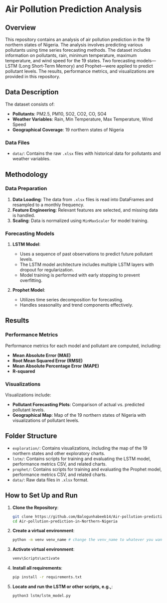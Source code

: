 # Air Pollution Prediction Analysis

## Overview

This repository contains an analysis of air pollution prediction in the 19 northern states of Nigeria. The analysis involves predicting various pollutants using time series forecasting methods. The dataset includes information on pollutants, rain, minimum temperature, maximum temperature, and wind speed for the 19 states. Two forecasting models—LSTM (Long Short-Term Memory) and Prophet—were applied to predict pollutant levels. The results, performance metrics, and visualizations are provided in this repository.

## Data Description

The dataset consists of:
- **Pollutants**: PM2.5, PM10, SO2, CO2, CO, SO4
- **Weather Variables**: Rain, Min Temperature, Max Temperature, Wind Speed
- **Geographical Coverage**: 19 northern states of Nigeria

### Data Files
- `data/`: Contains the raw `.xlsx` files with historical data for pollutants and weather variables.

## Methodology

### Data Preparation

1. **Data Loading**: The data from `.xlsx` files is read into DataFrames and resampled to a monthly frequency.
2. **Feature Engineering**: Relevant features are selected, and missing data is handled.
3. **Scaling**: Data is normalized using `MinMaxScaler` for model training.

### Forecasting Models

1. **LSTM Model**:
   - Uses a sequence of past observations to predict future pollutant levels.
   - The LSTM model architecture includes multiple LSTM layers with dropout for regularization.
   - Model training is performed with early stopping to prevent overfitting.

2. **Prophet Model**:
   - Utilizes time series decomposition for forecasting.
   - Handles seasonality and trend components effectively.

## Results

### Performance Metrics

Performance metrics for each model and pollutant are computed, including:
- **Mean Absolute Error (MAE)**
- **Root Mean Squared Error (RMSE)**
- **Mean Absolute Percentage Error (MAPE)**
- **R-squared**

### Visualizations

Visualizations include:
- **Pollutant Forecasting Plots**: Comparison of actual vs. predicted pollutant levels.
- **Geographical Map**: Map of the 19 northern states of Nigeria with visualizations of pollutant levels.

## Folder Structure

- `exploration/`: Contains visualizations, including the map of the 19 northern states and other exploratory charts.
- `lstm/`: Contains scripts for training and evaluating the LSTM model, performance metrics CSV, and related charts.
- `prophet/`: Contains scripts for training and evaluating the Prophet model, performance metrics CSV, and related charts.
- `data/`: Raw data files in `.xlsx` format.

## How to Set Up and Run

1. **Clone the Repository**:
   ```bash
   git clone https://github.com/Balogunhabeeb14/Air-pollution-prediction-in-Northern-Nigeria.git
   cd Air-pollution-prediction-in-Northern-Nigeria

2. **Create a virtual environment**:
   ```bash
   python -m venv venv_name # change the venv_name to whatever you want to call your virtual environment

3. **Activate virtual environment**:
   ```bash
   venv\Scripts\activate

4. **Install all requirements**:
   ```bash
   pip install -r requirements.txt

4. **Locate and run the LSTM or other scripts, e.g.,**:
   ```bash
   python3 lstm/lstm_model.py


